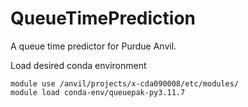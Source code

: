 # QueueTimePrediction

A queue time predictor for Purdue Anvil.

Load desired conda environment
```shell
module use /anvil/projects/x-cda090008/etc/modules/
module load conda-env/queuepak-py3.11.7
```